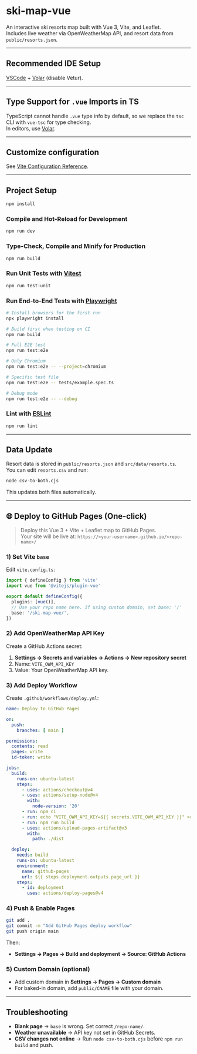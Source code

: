 # ski-map-vue

An interactive ski resorts map built with Vue 3, Vite, and Leaflet.  
Includes live weather via OpenWeatherMap API, and resort data from `public/resorts.json`.

---

## Recommended IDE Setup

[VSCode](https://code.visualstudio.com/) + [Volar](https://marketplace.visualstudio.com/items?itemName=Vue.volar) (disable Vetur).

---

## Type Support for `.vue` Imports in TS

TypeScript cannot handle `.vue` type info by default, so we replace the `tsc` CLI with `vue-tsc` for type checking.  
In editors, use [Volar](https://marketplace.visualstudio.com/items?itemName=Vue.volar).

---

## Customize configuration

See [Vite Configuration Reference](https://vite.dev/config/).

---

## Project Setup

```sh
npm install
```

### Compile and Hot-Reload for Development

```sh
npm run dev
```

### Type-Check, Compile and Minify for Production

```sh
npm run build
```

### Run Unit Tests with [Vitest](https://vitest.dev/)

```sh
npm run test:unit
```

### Run End-to-End Tests with [Playwright](https://playwright.dev)

```sh
# Install browsers for the first run
npx playwright install

# Build first when testing on CI
npm run build

# Full E2E test
npm run test:e2e

# Only Chromium
npm run test:e2e -- --project=chromium

# Specific test file
npm run test:e2e -- tests/example.spec.ts

# Debug mode
npm run test:e2e -- --debug
```

### Lint with [ESLint](https://eslint.org/)

```sh
npm run lint
```

---

## Data Update

Resort data is stored in `public/resorts.json` and `src/data/resorts.ts`.  
You can edit `resorts.csv` and run:

```sh
node csv-to-both.cjs
```

This updates both files automatically.

---

## 🌐 Deploy to GitHub Pages (One-click)

> Deploy this Vue 3 + Vite + Leaflet map to GitHub Pages.  
> Your site will be live at: `https://<your-username>.github.io/<repo-name>/`

### 1) Set Vite `base`

Edit `vite.config.ts`:

```ts
import { defineConfig } from 'vite'
import vue from '@vitejs/plugin-vue'

export default defineConfig({
  plugins: [vue()],
  // Use your repo name here. If using custom domain, set base: '/'
  base: '/ski-map-vue/',
})
```

### 2) Add OpenWeatherMap API Key

Create a GitHub Actions secret:

1. **Settings → Secrets and variables → Actions → New repository secret**
2. Name: `VITE_OWM_API_KEY`
3. Value: Your OpenWeatherMap API key.

### 3) Add Deploy Workflow

Create `.github/workflows/deploy.yml`:

```yml
name: Deploy to GitHub Pages

on:
  push:
    branches: [ main ]

permissions:
  contents: read
  pages: write
  id-token: write

jobs:
  build:
    runs-on: ubuntu-latest
    steps:
      - uses: actions/checkout@v4
      - uses: actions/setup-node@v4
        with:
          node-version: '20'
      - run: npm ci
      - run: echo "VITE_OWM_API_KEY=${{ secrets.VITE_OWM_API_KEY }}" >> .env.production
      - run: npm run build
      - uses: actions/upload-pages-artifact@v3
        with:
          path: ./dist

  deploy:
    needs: build
    runs-on: ubuntu-latest
    environment:
      name: github-pages
      url: ${{ steps.deployment.outputs.page_url }}
    steps:
      - id: deployment
        uses: actions/deploy-pages@v4
```

### 4) Push & Enable Pages

```sh
git add .
git commit -m "Add GitHub Pages deploy workflow"
git push origin main
```

Then:

- **Settings → Pages → Build and deployment → Source: GitHub Actions**

### 5) Custom Domain (optional)

- Add custom domain in **Settings → Pages → Custom domain**
- For baked-in domain, add `public/CNAME` file with your domain.

---

## Troubleshooting

- **Blank page** → `base` is wrong. Set correct `/repo-name/`.
- **Weather unavailable** → API key not set in GitHub Secrets.
- **CSV changes not online** → Run `node csv-to-both.cjs` before `npm run build` and push.
